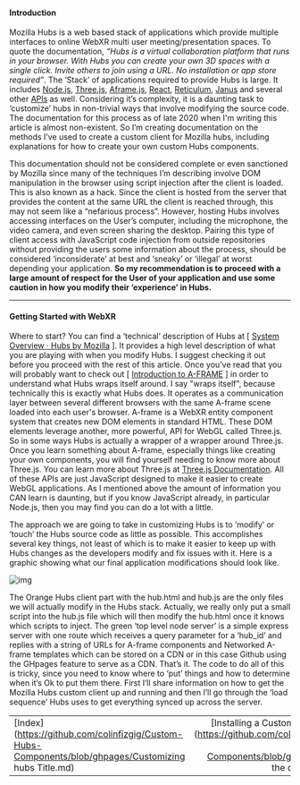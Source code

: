 #### **Introduction**

Mozilla Hubs is a web based stack of applications which provide multiple interfaces to online WebXR multi user meeting/presentation spaces.  To quote the documentation, *“Hubs is a virtual collaboration platform that runs in your browser. With Hubs you can create your own 3D spaces with a single click. Invite others to join using a URL. No installation or app store required”*.  The ‘Stack’ of applications required to provide Hubs is large.  It includes [Node.js](https://nodejs.org/en/), [Three.js](https://threejs.org/), [Aframe.js](https://aframe.io/), [React](https://reactjs.org/), [Reticulum](https://github.com/mozilla/reticulum), [Janus](https://janus.conf.meetecho.com/) and several other [APIs](https://hubs.mozilla.com/docs/system-overview.html) as well.  Considering it’s complexity, it is a daunting task to ‘customize’ hubs in non-trivial ways that involve modifying the source code. The documentation for this process as of late 2020 when I'm writing this article is almost non-existent. So I’m creating documentation on the methods I’ve used to create a custom client for Mozilla hubs, including explanations for how to create your own custom Hubs components.

This documentation should not be considered complete or even sanctioned by Mozilla since many of the techniques I’m describing involve DOM manipulation in the browser using script injection after the client is loaded.  This is also known as a hack.  Since the client is hosted from the server that provides the content at the same URL the client is reached through, this may not seem like a “nefarious process”.  However, hosting Hubs involves accessing interfaces on the User’s computer, including the microphone, the video camera, and even screen sharing the desktop.  Pairing this type of client access with JavaScript code injection from outside repositories without providing the users some information about the process, should be considered ‘inconsiderate’ at best and ‘sneaky’ or ‘illegal’ at worst depending your application. **So my recommendation is to proceed with a large amount of respect for the User of your application and use some caution in how you modify their ‘experience’ in Hubs.**

------



#### **Getting Started with WebXR**

Where to start?  You can find a ‘technical’ description of Hubs at [ [System Overview · Hubs by Mozilla](https://hubs.mozilla.com/docs/system-overview.html) ]. It provides a high level description of what you are playing with when you modify Hubs. I suggest checking it out before you proceed with the rest of this article.  Once you’ve read that you will probably want to check out [ [Introduction to A-FRAME](https://aframe.io/docs/1.0.0/introduction/) ] in order to understand what Hubs wraps itself around.  I say "wraps itself", because technically this is exactly what Hubs does. It operates as a communication layer between several different browsers with the same A-frame scene loaded into each user's browser.  A-frame is a WebXR entity component system that creates new DOM elements in standard HTML.  These DOM elements leverage another, more powerful, API for WebGL called Three.js.  So in some ways Hubs is actually a wrapper of a wrapper around Three.js.  Once you learn something about A-frame, especially things like creating your own components, you will find yourself needing to know more about Three.js.  You can learn more about Three.js at [Three.js Documentation](https://threejs.org/docs/index.html#manual/en/introduction/Creating-a-scene).  All of these APIs are just JavaScript designed to make it easier to create WebGL applications.  As I mentioned above the amount of information you CAN learn is daunting, but if you know JavaScript already, in particular Node.js, then you may find you can do a lot with a little.

The approach we are going to take in customizing Hubs is to ‘modify’ or ‘touch’ the Hubs source code as little as possible.  This accomplishes several key things, not least of which is to make it easier to keep up with Hubs changes as the developers modify and fix issues with it.  Here is a graphic showing what our final application modifications should look like.

<img src="https://lh3.googleusercontent.com/dp0ylGgGW-a-i5GGOz4GRpMMbqGaoUbvHc20Ly1WGPtJhsG4nFPnlgAtvLOyef0hSCyGqkoQeAmD2zkWHY2Kse7ntbh6QGbuAekD8F_ND_uALo_zcd4Q2ZO-2Px4a8m80pQ7Y3a4" alt="img"  />

The Orange Hubs client part with the hub.html and hub.js are the only files we will actually modify in the Hubs stack.  Actually, we really only put a small script into the hub.js file which will then modify the hub.html once it knows which scripts to inject.  The green ‘top level node server’ is a simple express server with one route which receives a query parameter for a ‘hub_id’ and replies with a string of URLs for A-frame components and Networked A-frame templates which can be stored on a CDN or in this case Github using the GHpages feature to serve as a CDN.  That’s it.  The code to do all of this is tricky, since you need to know where to ‘put’ things and how to determine when it’s Ok to put them there.  First I’ll share information on how to get the Mozilla Hubs custom client up and running and then I’ll go through the ‘load sequence’ Hubs uses to get everything synced up across the server.

|                                                              |                                                              |
| :----------------------------------------------------------- | -----------------------------------------------------------: |
| [Index](https://github.com/colinfizgig/Custom-Hubs-Components/blob/ghpages/Customizing hubs Title.md) | [Installing a Custom Client for Hubs](https://github.com/colinfizgig/Custom-Hubs-Components/blob/ghpages/installing the custom client.md) |

